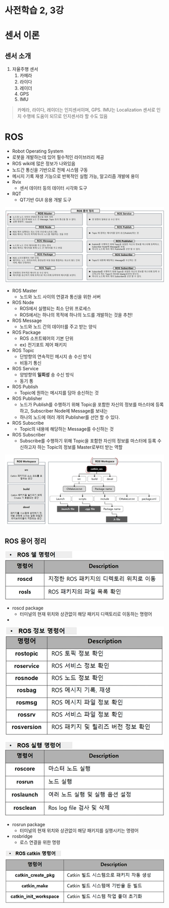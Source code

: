 # 사전학습 2, 3강

# 센서 이론

## 센서 소개

1. 자율주행 센서
    1. 카메라
    2. 라이다
    3. 레이더
    4. GPS
    5. IMU
    

> 카메라, 라이다, 레이더는 인지센서이며, GPS. IMU는 Localization 센서로 인지 수행에 도움이 되므로 인지센서라 할 수도 있음
> 

# ROS

- Robot Operating System
- 로봇을 개발하는데 있어 필수적인 라이브러리 제공
- ROS wiki에 많은 정보가 나와있음
- 노드간 통신을 기반으로 전체 시스템 구동
- 메시지 기록 재생 기능으로 반복적인 실험 가능, 알고리즘 개발에 용이
- Rvix
    - 센서 데이터 등의 데이터 시각화 도구
- RQT
    - QT기반 GUI 응용 개발 도구

![Untitled](assets/Untitled.png)

- ROS Master
    - 노드와 노드 사이의 연결과 통신을 위한 서버
- ROS Node
    - ROS에서 실행되는 최소 단위 프로세스
    - ROS에서는 하나의 목적에 하나의 노드를 개발하는 것을 추천!
- ROS Message
    - 노드와 노드 간의 데이터를 주고 받는 양식
- ROS Package
    - ROS 소프트웨어의 기본 단위
    - ex) 전기포트 제어 패키지
- ROS Topic
    - 단방향의 연속적인 메시지 송 수신 방식
    - 비동기 통신
- ROS Service
    - 양방향의 **일회성** 송 수신 방식
    - 동기 통
- ROS Publish
    - Topic에 원하는 메시지를 담아 송신하는 것
- ROS Publisher
    - 노드가 Publish를 수행하기 위해 Topic을 포함한 자신의 정보를 마스터에 등록하고, Subscriber Node에 Message를 보내는
    - 하나의 노드에 여러 개의 Publisher를 선언 할 수 있다.
- ROS Subscribe
    - Topic의 내용에 해당하는 Message를 수신하는 것
- ROS Subscriber
    - Subscribe를 수행하기 위해 Topic을 포함한 자신의 정보를 마스터에 등록 수신하고자 하는 Topic의 정보를 Master로부터 받는 역할
    

![Untitled](assets/Untitled%201.png)

## ROS 용어 정리

![Untitled](assets/Untitled%202.png)

- roscd package
    - 터미널의 현재 위치와 상관없이 해당 패키지 디렉토리로 이동하는 명령어
- 

![Untitled](assets/Untitled%203.png)

![Untitled](assets/Untitled%204.png)

- rosrun package
    - 터미널의 현재 위치와 상관없이 해당 패키지를 실행시키는 명령어
- rosbridge
    - 로스 연결을 위한 명령

![Untitled](assets/Untitled%205.png)